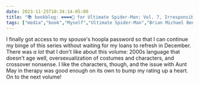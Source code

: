 ```yaml
---
date: 2023-11-25T10:34:14-05:00
title: "📚 bookblog: ❤️❤️❤️❤️🖤 for Ultimate Spider-Man: Vol. 7, Irresponsible, by Brian Michael Bendis and Mark Bagley"
tags: ["media","book","Myself","Ultimate Spider-Man","Brian Michael Bendis and Mark Bagley","Ultimate X-Men","Brian Michael Bendis","Mark Bagley","comics"]
---
```


I finally got access to my spouse's hoopla password so that I can continue my binge of this series without waiting for my loans to refresh in December. There was *a lot* that I don't like about this volume: 2000s language that doesn't age well, oversexualization of costumes and characters, and crossover nonsense. I like the characters, though, and the issue with Aunt May in therapy was good enough on its own to bump my rating up a heart. On to the next volume!